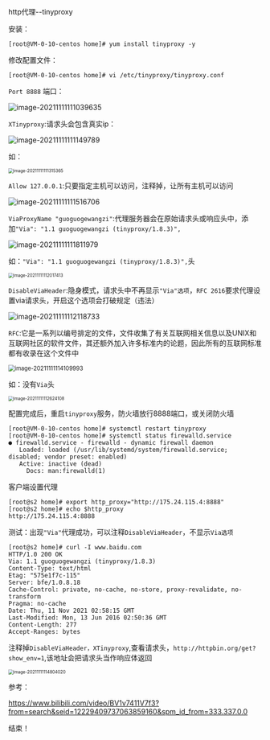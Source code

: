 http代理--tinyproxy



安装：

```shell
[root@VM-0-10-centos home]# yum install tinyproxy -y
```

 修改配置文件：

```shell
[root@VM-0-10-centos home]# vi /etc/tinyproxy/tinyproxy.conf
```



`Port 8888` 端口：

![image-20211111111039635](assets/image-20211111111039635.png)



`XTinyproxy`:请求头会包含真实ip：

![image-20211111111149789](assets/image-20211111111149789.png)



如：

<img src="assets/image-20211111111315365.png" alt="image-20211111111315365" style="zoom:60%;" />

 



`Allow 127.0.0.1`:只要指定主机可以访问，注释掉，让所有主机可以访问

![image-20211111111516706](assets/image-20211111111516706.png)



`ViaProxyName "guoguogewangzi"`:代理服务器会在原始请求头或响应头中，添加`"Via": "1.1 guoguogewangzi (tinyproxy/1.8.3)",`

![image-20211111111811979](assets/image-20211111111811979.png)



如：`"Via": "1.1 guoguogewangzi (tinyproxy/1.8.3)",`头

<img src="assets/image-20211111112017413.png" alt="image-20211111112017413" style="zoom:60%;" />



`DisableViaHeader`:隐身模式，请求头中不再显示`"Via"选项`，`RFC 2616`要求代理设置via请求头，开启这个选项会打破规定（违法）

![image-20211111112118733](assets/image-20211111112118733.png)

`RFC`:它是一系列以编号排定的文件，文件收集了有关互联网相关信息以及UNIX和互联网社区的软件文件，其还额外加入许多标准内的论题，因此所有的互联网标准都有收录在这个文件中

<img src="assets/image-20211111114109993.png" alt="image-20211111114109993" style="zoom:80%;" />



如：没有`Via`头

<img src="assets/image-20211111112624108.png" alt="image-20211111112624108" style="zoom:60%;" />





配置完成后，重启`tinyproxy`服务，防火墙放行8888端口，或关闭防火墙

```shell
[root@VM-0-10-centos home]# systemctl restart tinyproxy
[root@VM-0-10-centos home]# systemctl status firewalld.service
● firewalld.service - firewalld - dynamic firewall daemon
   Loaded: loaded (/usr/lib/systemd/system/firewalld.service; disabled; vendor preset: enabled)
   Active: inactive (dead)
     Docs: man:firewalld(1)
```





客户端设置代理

```shell
[root@s2 home]# export http_proxy="http://175.24.115.4:8888"
[root@s2 home]# echo $http_proxy
http://175.24.115.4:8888
```



测试：出现`"Via"`代理成功，可以注释`DisableViaHeader`，不显示`Via选项`

```shell
[root@s2 home]# curl -I www.baidu.com
HTTP/1.0 200 OK
Via: 1.1 guoguogewangzi (tinyproxy/1.8.3)   
Content-Type: text/html
Etag: "575e1f7c-115"
Server: bfe/1.0.8.18
Cache-Control: private, no-cache, no-store, proxy-revalidate, no-transform
Pragma: no-cache
Date: Thu, 11 Nov 2021 02:58:15 GMT
Last-Modified: Mon, 13 Jun 2016 02:50:36 GMT
Content-Length: 277
Accept-Ranges: bytes
```



注释掉`DisableViaHeader，XTinyproxy`,查看请求头，`http://httpbin.org/get?show_env=1`,该地址会把请求头当作响应体返回

<img src="assets/image-20211111114804020.png" alt="image-20211111114804020" style="zoom:60%;" />



参考：

https://www.bilibili.com/video/BV1v7411V7f3?from=search&seid=12229409737063859160&spm_id_from=333.337.0.0



结束！